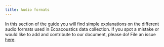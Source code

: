 ```yaml
---
title: Audio formats
---
```


In this section of the guide you will find simple explanations on the different
audio formats used in Ecoacoustics data collection.  If you spot a mistake or
would like to add and contribute to our document, please do! File an issue
[here](https://github.com/ecoacoustics/website/issues).









